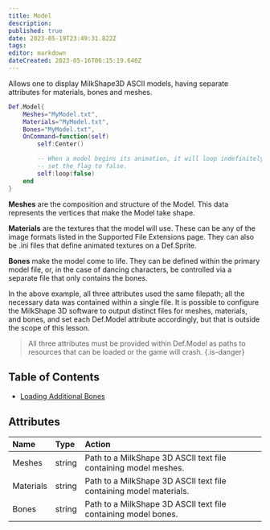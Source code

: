 ```yaml
---
title: Model
description: 
published: true
date: 2023-05-19T23:49:31.822Z
tags: 
editor: markdown
dateCreated: 2023-05-16T06:15:19.640Z
---
```


Allows one to display MilkShape3D ASCII models, having separate attributes for materials, bones and meshes.

```lua
Def.Model{
	Meshes="MyModel.txt",
	Materials="MyModel.txt",
	Bones="MyModel.txt",
	OnCommand=function(self)
		self:Center()

		-- When a model begins its animation, it will loop indefinitely. To stop that, use the loop command to
		-- set the flag to false.
		self:loop(false)
	end
}
```

**Meshes** are the composition and structure of the Model. This data represents the vertices that make the Model take shape.

**Materials** are the textures that the model will use. These can be any of the image formats listed in the Supported File Extensions page. They can also be .ini files that define animated textures on a Def.Sprite.

**Bones** make the model come to life. They can be defined within the primary model file, or, in the case of dancing characters, be controlled via a separate file that only contains the bones.

In the above example, all three attributes used the same filepath; all the necessary data was contained within a single file. It is possible to configure the MilkShape 3D software to output distinct files for meshes, materials, and bones, and set each Def.Model attribute accordingly, but that is outside the scope of this lesson.

> All three attributes must be provided within Def.Model as paths to resources that can be loaded or the game will crash.
{.is-danger}

## Table of Contents

- [Loading Additional Bones](/en/dev/actors/actortypes/model/Model-LoadingMoreBones)

## Attributes

| Name | Type | Action |
| :--- | :--- | :----- |
Meshes | string | Path to a MilkShape 3D ASCII text file containing model meshes.
Materials | string | Path to a MilkShape 3D ASCII text file containing model materials.
Bones | string | Path to a MilkShape 3D ASCII text file containing model bones.